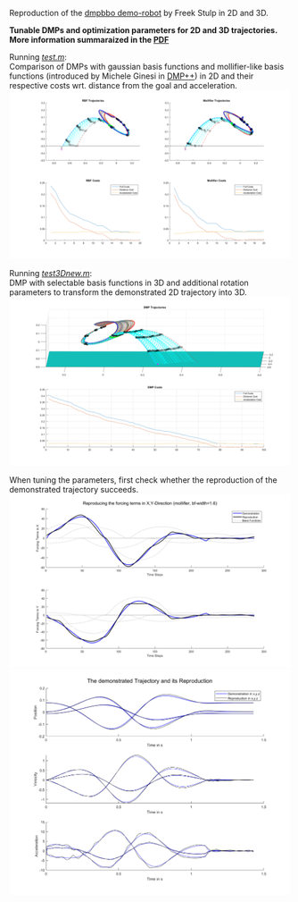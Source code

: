 Reproduction of the [dmpbbo demo-robot](https://github.com/roothyb/dmpbbo/tree/master/demo_robot) by Freek Stulp in 2D and 3D.

**Tunable DMPs and optimization parameters for 2D and 3D trajectories. More information summaraized in the [PDF](https://github.com/domi20u/Projects/blob/master/DMPs%20%26%20PI2/Praktikum_Report.pdf)**

Running [*test.m*](https://github.com/domi20u/Projects/blob/master/DMPs%20%26%20PI2/test.m):\
Comparison of DMPs with gaussian basis functions and mollifier-like basis functions (introduced by Michele Ginesi in [DMP++](https://github.com/mginesi/dmp_pp)) in 2D and their respective costs wrt. distance from the goal and acceleration.
![2D_dmps](https://github.com/domi20u/Projects/blob/master/DMPs%20%26%20PI2/images/dmp_mollifier_rbf.png)

Running [*test3Dnew.m*](https://github.com/domi20u/Projects/blob/master/DMPs%20%26%20PI2/test3Dnew.m):\
DMP with selectable basis functions in 3D and additional rotation parameters to transform the demonstrated 2D trajectory into 3D.
![3D_dmps](https://github.com/domi20u/Projects/blob/master/DMPs%20%26%20PI2/images/dmp3D_bad_better.png)

When tuning the parameters, first check whether the reproduction of the demonstrated trajectory succeeds.
![forcing_terms](https://github.com/domi20u/Projects/blob/master/DMPs%20%26%20PI2/images/forcing_terms_mollifier_2D.png)
![dynamics](https://github.com/domi20u/Projects/blob/master/DMPs%20%26%20PI2/images/demo_repro_dynamics_3D.png)

